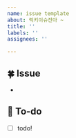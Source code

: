 ```yaml
---
name: issue template
about: 럭키이슈잔아 ~
title: ''
labels: ''
assignees: ''

---
```


## 🍀 Issue
 <!-- 이슈에 대해 간략하게 설명해주세요 -->
 - 

 ## 📝 To-do
 <!-- 진행할 작업에 대해 적어주세요 -->
 - [ ] todo!
